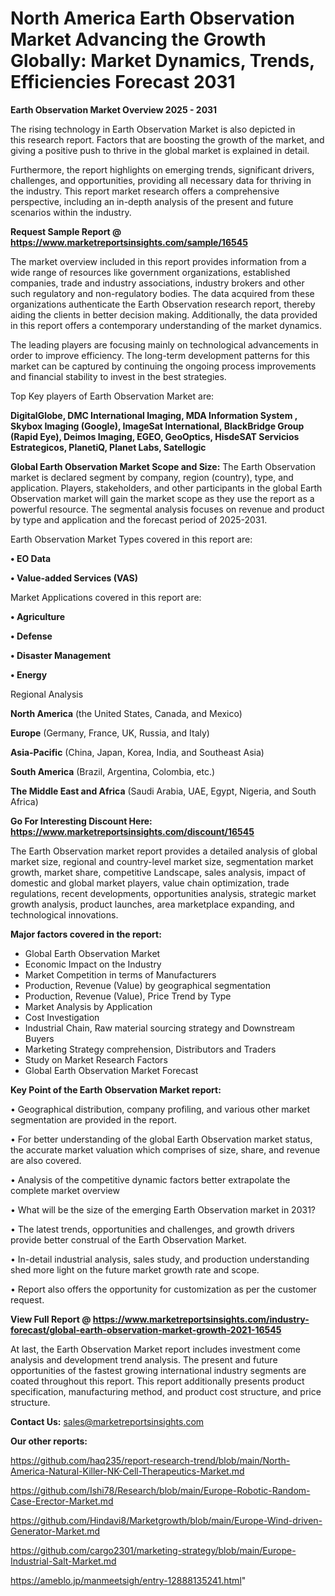 # North America Earth Observation Market Advancing the Growth Globally: Market Dynamics, Trends, Efficiencies Forecast 2031

<Strong> Earth Observation Market Overview 2025 - 2031</strong>

The rising technology in Earth Observation Market is also depicted in this research report. Factors that are boosting the growth of the market, and giving a positive push to thrive in the global market is explained in detail.

Furthermore, the report highlights on emerging trends, significant drivers, challenges, and opportunities, providing all necessary data for thriving in the industry. This report market research offers a comprehensive perspective, including an in-depth analysis of the present and future scenarios within the industry.

<strong>Request Sample Report @ <a href=https://www.marketreportsinsights.com/sample/16545>https://www.marketreportsinsights.com/sample/16545</a></strong>

The market overview included in this report provides information from a wide range of resources like government organizations, established companies, trade and industry associations, industry brokers and other such regulatory and non-regulatory bodies. The data acquired from these organizations authenticate the Earth Observation research report, thereby aiding the clients in better decision making. Additionally, the data provided in this report offers a contemporary understanding of the market dynamics.

The leading players are focusing mainly on technological advancements in order to improve efficiency. The long-term development patterns for this market can be captured by continuing the ongoing process improvements and financial stability to invest in the best strategies.

Top Key players of Earth Observation Market are:

<strong>DigitalGlobe, DMC International Imaging, MDA Information System , Skybox Imaging (Google), ImageSat International, BlackBridge Group (Rapid Eye), Deimos Imaging, EGEO, GeoOptics, HisdeSAT Servicios Estrategicos, PlanetiQ, Planet Labs, Satellogic</strong>

<strong><b>Global Earth Observation Market Scope and Size:</b></strong>
The Earth Observation market is declared segment by company, region (country), type, and application. Players, stakeholders, and other participants in the global Earth Observation market will gain the market scope as they use the report as a powerful resource. The segmental analysis focuses on revenue and product by type and application and the forecast period of 2025-2031.

Earth Observation Market Types covered in this report are:

<strong>• EO Data

• Value-added Services (VAS)</strong>

Market Applications covered in this report are:

<strong>• Agriculture

• Defense

• Disaster Management

• Energy</strong> 

Regional Analysis

<strong>North America</strong> (the United States, Canada, and Mexico)

<strong>Europe</strong> (Germany, France, UK, Russia, and Italy)

<strong>Asia-Pacific</strong> (China, Japan, Korea, India, and Southeast Asia)

<strong>South America</strong> (Brazil, Argentina, Colombia, etc.)

<strong>The Middle East and Africa</strong> (Saudi Arabia, UAE, Egypt, Nigeria, and South Africa)

<strong>Go For Interesting Discount Here: <a href=https://www.marketreportsinsights.com/discount/16545>https://www.marketreportsinsights.com/discount/16545</a></strong>

The Earth Observation market report provides a detailed analysis of global market size, regional and country-level market size, segmentation market growth, market share, competitive Landscape, sales analysis, impact of domestic and global market players, value chain optimization, trade regulations, recent developments, opportunities analysis, strategic market growth analysis, product launches, area marketplace expanding, and technological innovations.

<strong><b>Major factors covered in the report:</b></strong>
<ul>
  <li>Global Earth Observation Market </li>
  <li>Economic Impact on the Industry</li>
  <li>Market Competition in terms of Manufacturers</li>
  <li>Production, Revenue (Value) by geographical segmentation</li>
  <li>Production, Revenue (Value), Price Trend by Type</li>
  <li>Market Analysis by Application</li>
  <li>Cost Investigation</li>
  <li>Industrial Chain, Raw material sourcing strategy and Downstream Buyers</li>
  <li>Marketing Strategy comprehension, Distributors and Traders</li>
  <li>Study on Market Research Factors</li>
  <li>Global Earth Observation Market Forecast</li>
</ul>

<strong><b>Key Point of the Earth Observation Market report:</b></strong>

• Geographical distribution, company profiling, and various other market segmentation are provided in the report.

• For better understanding of the global Earth Observation market status, the accurate market valuation which comprises of size, share, and revenue are also covered.

• Analysis of the competitive dynamic factors better extrapolate the complete market overview

• What will be the size of the emerging Earth Observation market in 2031?

• The latest trends, opportunities and challenges, and growth drivers provide better construal of the Earth Observation Market.

• In-detail industrial analysis, sales study, and production understanding shed more light on the future market growth rate and scope.

• Report also offers the opportunity for customization as per the customer request.

<strong><b>View Full Report @ <a href=https://www.marketreportsinsights.com/industry-forecast/global-earth-observation-market-growth-2021-16545>https://www.marketreportsinsights.com/industry-forecast/global-earth-observation-market-growth-2021-16545</a></b></strong>


At last, the Earth Observation Market report includes investment come analysis and development trend analysis. The present and future opportunities of the fastest growing international industry segments are coated throughout this report. This report additionally presents product specification, manufacturing method, and product cost structure, and price structure.

<strong>Contact Us:</strong>
sales@marketreportsinsights.com

<strong>Our other reports:</strong>

<a href=https://github.com/haq235/report-research-trend/blob/main/North-America-Natural-Killer-NK-Cell-Therapeutics-Market.md>https://github.com/haq235/report-research-trend/blob/main/North-America-Natural-Killer-NK-Cell-Therapeutics-Market.md</a>

<a href=https://github.com/Ishi78/Research/blob/main/Europe-Robotic-Random-Case-Erector-Market.md>https://github.com/Ishi78/Research/blob/main/Europe-Robotic-Random-Case-Erector-Market.md</a>

<a href=https://github.com/Hindavi8/Marketgrowth/blob/main/Europe-Wind-driven-Generator-Market.md>https://github.com/Hindavi8/Marketgrowth/blob/main/Europe-Wind-driven-Generator-Market.md</a>

<a href=https://github.com/cargo2301/marketing-strategy/blob/main/Europe-Industrial-Salt-Market.md>https://github.com/cargo2301/marketing-strategy/blob/main/Europe-Industrial-Salt-Market.md</a>

<a href=https://ameblo.jp/manmeetsigh/entry-12888135241.html>https://ameblo.jp/manmeetsigh/entry-12888135241.html</a>"
